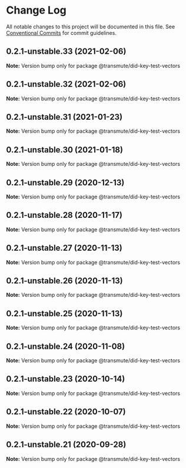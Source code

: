 # Change Log

All notable changes to this project will be documented in this file.
See [Conventional Commits](https://conventionalcommits.org) for commit guidelines.

## 0.2.1-unstable.33 (2021-02-06)

**Note:** Version bump only for package @transmute/did-key-test-vectors





## 0.2.1-unstable.32 (2021-02-06)

**Note:** Version bump only for package @transmute/did-key-test-vectors





## 0.2.1-unstable.31 (2021-01-23)

**Note:** Version bump only for package @transmute/did-key-test-vectors





## 0.2.1-unstable.30 (2021-01-18)

**Note:** Version bump only for package @transmute/did-key-test-vectors





## 0.2.1-unstable.29 (2020-12-13)

**Note:** Version bump only for package @transmute/did-key-test-vectors





## 0.2.1-unstable.28 (2020-11-17)

**Note:** Version bump only for package @transmute/did-key-test-vectors





## 0.2.1-unstable.27 (2020-11-13)

**Note:** Version bump only for package @transmute/did-key-test-vectors





## 0.2.1-unstable.26 (2020-11-13)

**Note:** Version bump only for package @transmute/did-key-test-vectors





## 0.2.1-unstable.25 (2020-11-13)

**Note:** Version bump only for package @transmute/did-key-test-vectors





## 0.2.1-unstable.24 (2020-11-08)

**Note:** Version bump only for package @transmute/did-key-test-vectors





## 0.2.1-unstable.23 (2020-10-14)

**Note:** Version bump only for package @transmute/did-key-test-vectors





## 0.2.1-unstable.22 (2020-10-07)

**Note:** Version bump only for package @transmute/did-key-test-vectors





## 0.2.1-unstable.21 (2020-09-28)

**Note:** Version bump only for package @transmute/did-key-test-vectors
